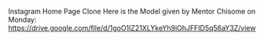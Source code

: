 Instagram Home Page Clone
Here is the Model given by Mentor Chisome on Monday:
https://drive.google.com/file/d/1goO1IZ21XLYkeYh9iOhJFFID5q56aY3Z/view
